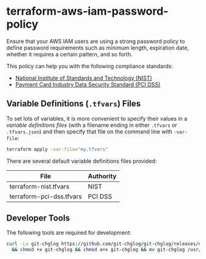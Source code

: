 # terraform-aws-iam-password-policy

Ensure that your AWS IAM users are using a strong password policy to define password requirements such as minimum length, expiration date, whether it requires a certain pattern, and so forth.

This policy can help you with the following compliance standards:

- [National Institute of Standards and Technology (NIST)][0]
- [Payment Card Industry Data Security Standard (PCI DSS)][1]

## Variable Definitions (`.tfvars`) Files

To set lots of variables, it is more convenient to specify their values in a *variable definitions files* (with a filename ending in either `.tfvars` or `.tfvars.json`) and then specify that file on the command line with `-var-file`:

```bash
terraform apply -var-file="my.tfvars"
```

There are several default variable definitions files provided:

| File                     | Authority |
|--------------------------|-----------|
| terraform-nist.tfvars    | NIST      |
| terraform-pci-dss.tfvars | PCI DSS   |

## Developer Tools

The following tools are required for development:

```bash
curl -Lo git-chglog https://github.com/git-chglog/git-chglog/releases/download/0.9.1/git-chglog_darwin_amd64 \
  && chmod +x git-chglog && chmod a+x git-chglog && mv git-chglog /usr/local/bin

```


[0]: https://pages.nist.gov/800-63-3/sp800-63b.html
[1]: https://pcipolicyportal.com/blog/pci-compliance-password-requirements-best-practices-know/
